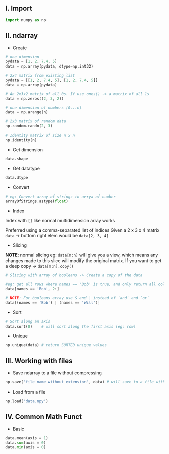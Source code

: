 ## **I. Import**
```python
import numpy as np
```

## **II. ndarray**
- Create
```python
# one dimension 
pydata = [1, 2, 7.4, 5]
data = np.array(pydata, dtype=np.int32) 

# 2x4 matrix from existing list
pydata = [[1, 2, 7.4, 5], [1, 2, 7.4, 5]]
data = np.array(pydata) 

# An 2x3x2 matrix of all 0s. If use ones() -> a matrix of all 1s
data = np.zeros((2, 3, 2)) 

# one dimension of numbers [0...n]
data = np.arange(n)

# 2x3 matrix of random data
np.random.randn(2, 3)

# Identity matrix of size n x n
np.identity(n)
```

- Get dimension
```python
data.shape
```

- Get datatype
```python
data.dtype
```

- Convert
```python
# eg: Convert array of strings to arrya of number
arrayOfStrings.astype(float)
```

- Index

Index with `[]` like normal multidimension array works 

Preferred using a comma-separated list of indices
Given a 2 x 3 x 4 matrix `data` -> bottom right elem would be `data[2, 3, 4]`

- Slicing

**NOTE**: normal slicing eg: `data[m:n]` will give you a view, which means any changes made to this slice will modify the original matrix. If you want to get a deep copy -> `data[m:n].copy()`

```python
# Slicing with array of booleans -> Create a copy of the data

#eg: get all rows where names == 'Bob' is true, and only return all columns from the 3rd column
data[names == 'Bob', 2:]

# NOTE: For booleans array use & and | instead of `and` and `or`
data[(names == 'Bob') | (names == 'Will')]
```

- Sort
```python
# Sort along an axis
data.sort(0)    # will sort along the first axis (eg: row)
```

- Unique
```python
np.unique(data) # return SORTED unique values
```

## **III. Working with files**
- Save ndarray to a file without compressing
```python
np.save('file name without extension', data) # will save to a file with .npy extension
```

- Load from a file
```python
np.load('data.npy')
```

## **IV. Common Math Funct**
- Basic
```python
data.mean(axis = 1)
data.sum(axis = 0)
data.min(axis = 0)
```
